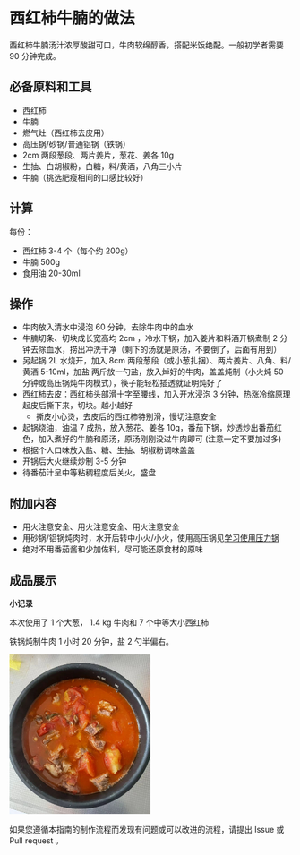 # 西红柿牛腩的做法

西红柿牛腩汤汁浓厚酸甜可口，牛肉软绵醇香，搭配米饭绝配。一般初学者需要 90 分钟完成。

## 必备原料和工具

- 西红柿
- 牛腩
- 燃气灶（西红柿去皮用）
- 高压锅/砂锅/普通铝锅（铁锅）
- 2cm 两段葱段、两片姜片，葱花、姜各 10g
- 生抽、白胡椒粉，白糖，料/黄酒，八角三小片
- 牛腩（挑选肥瘦相间的口感比较好）

## 计算

每份：

- 西红柿 3-4 个（每个约 200g）
- 牛腩 500g
- 食用油 20-30ml

## 操作

- 牛肉放入清水中浸泡 60 分钟，去除牛肉中的血水
- 牛腩切条、切块成长宽高均 2cm ，冷水下锅，加入姜片和料酒开锅煮制 2 分钟去除血水，捞出冲洗干净（剩下的汤就是原汤，不要倒了，后面有用到）
- 另起锅 2L 水烧开，加入 8cm 两段葱段（或小葱扎捆）、两片姜片、八角、料/黄酒 5-10ml，加盐 两斤放一勺盐，放入焯好的牛肉，盖盖炖制（小火炖 50 分钟或高压锅炖牛肉模式），筷子能轻松插透就证明炖好了
- 西红柿去皮：西红柿头部滑十字至腰线，加入开水浸泡 3 分钟，热涨冷缩原理起皮后撕下来，切块。越小越好
  - 撕皮小心烫，去皮后的西红柿特别滑，慢切注意安全
- 起锅烧油，油温 7 成热，放入葱花、姜各 10g，番茄下锅，炒透炒出番茄红色，加入煮好的牛腩和原汤，原汤刚刚没过牛肉即可 (注意一定不要加过多)
- 根据个人口味放入盐、糖、生抽、胡椒粉调味盖盖
- 开锅后大火继续炒制 3-5 分钟
- 待番茄汁呈中等粘稠程度后关火，盛盘

## 附加内容

- 用火注意安全、用火注意安全、用火注意安全
- 用砂锅/铝锅炖肉时，水开后转中小火/小火，使用高压锅见[学习使用压力锅](./../../../tips/learn/高压力锅.md)
- 绝对不用番茄酱和少加佐料，尽可能还原食材的原味

## 成品展示

**小记录**

本次使用了 1 个大葱， 1.4 kg 牛肉和 7 个中等大小西红柿

铁锅炖制牛肉 1 小时 20 分钟，盐 2 勺半偏右。

<img src="./2024.07.21.jpg"  width="50%" />

如果您遵循本指南的制作流程而发现有问题或可以改进的流程，请提出 Issue 或 Pull request 。
